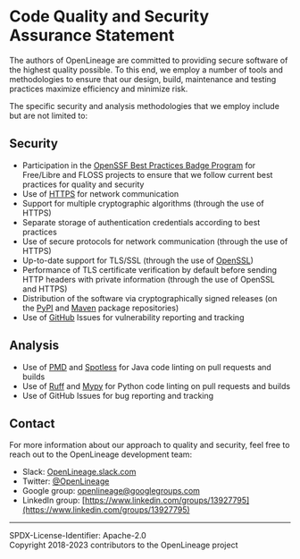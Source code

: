 # Code Quality and Security Assurance Statement

The authors of OpenLineage are committed to providing secure software of the highest quality possible. To this end, we employ a number of tools and methodologies to ensure that our design, build, maintenance and testing practices maximize efficiency and minimize risk.

The specific security and analysis methodologies that we employ include but are not limited to: 

## Security

- Participation in the [OpenSSF Best Practices Badge Program](https://bestpractices.coreinfrastructure.org/en/projects/3044) for Free/Libre and FLOSS projects to ensure that we follow current best practices for quality and security
- Use of [HTTPS](https://en.wikipedia.org/wiki/HTTPS) for network communication 
- Support for multiple cryptographic algorithms (through the use of HTTPS)
- Separate storage of authentication credentials according to best practices
- Use of secure protocols for network communication (through the use of HTTPS)
- Up-to-date support for TLS/SSL (through the use of [OpenSSL](https://www.openssl.org/))
- Performance of TLS certificate verification by default before sending HTTP headers with private information (through the use of OpenSSL and HTTPS)
- Distribution of the software via cryptographically signed releases (on the [PyPI](https://pypi.org/) and [Maven](https://mvnrepository.com/) package repositories)
- Use of [GitHub](https://github.com/) Issues for vulnerability reporting and tracking

## Analysis

- Use of [PMD](https://pmd.github.io/) and [Spotless](https://github.com/diffplug/spotless) for Java code linting on pull requests and builds
- Use of [Ruff](https://github.com//ruff) and [Mypy](https://github.com/python/mypy) for Python code linting on pull requests and builds
- Use of GitHub Issues for bug reporting and tracking

## Contact

For more information about our approach to quality and security, feel free to reach out to the OpenLineage development team:

- Slack: [OpenLineage.slack.com](http://bit.ly/OpenLineageSlack)
- Twitter: [@OpenLineage](https://twitter.com/OpenLineage)
- Google group: [openlineage@googlegroups.com](https://groups.google.com/g/openlineage)
- LinkedIn group: [https://www.linkedin.com/groups/13927795](https://www.linkedin.com/groups/13927795)

----
SPDX-License-Identifier: Apache-2.0\
Copyright 2018-2023 contributors to the OpenLineage project